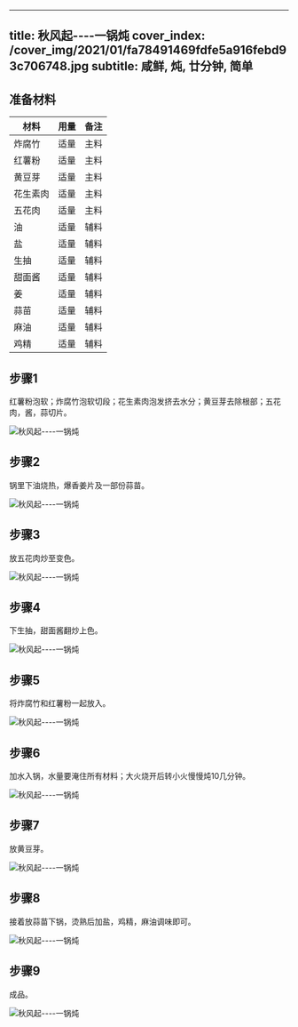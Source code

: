 
---
title: 秋风起----一锅炖
cover_index: /cover_img/2021/01/fa78491469fdfe5a916febd93c706748.jpg
subtitle: 咸鲜, 炖, 廿分钟, 简单
---

## 准备材料

| 材料     | 用量 | 备注|
| ------- | ----- | --- |
| 炸腐竹 | 适量| 主料 |
| 红薯粉 | 适量| 主料 |
| 黄豆芽 | 适量| 主料 |
| 花生素肉 | 适量| 主料 |
| 五花肉 | 适量| 主料 |
| 油 | 适量| 辅料 |
| 盐 | 适量| 辅料 |
| 生抽 | 适量| 辅料 |
| 甜面酱 | 适量| 辅料 |
| 姜 | 适量| 辅料 |
| 蒜苗 | 适量| 辅料 |
| 麻油 | 适量| 辅料 |
| 鸡精 | 适量| 辅料 |

## 步骤1

红薯粉泡软；炸腐竹泡软切段；花生素肉泡发挤去水分；黄豆芽去除根部；五花肉，酱，蒜切片。

![秋风起----一锅炖](https://i8.meishichina.com/attachment/recipe/201010/201010221920350.jpg?x-oss-process=style/p320) 

## 步骤2

锅里下油烧热，爆香姜片及一部份蒜苗。

![秋风起----一锅炖](https://i8.meishichina.com/attachment/recipe/201010/201010221921186.jpg?x-oss-process=style/p320) 

## 步骤3

放五花肉炒至变色。

![秋风起----一锅炖](https://i8.meishichina.com/attachment/recipe/201010/201010221921407.jpg?x-oss-process=style/p320) 

## 步骤4

下生抽，甜面酱翻炒上色。

![秋风起----一锅炖](https://i8.meishichina.com/attachment/recipe/201010/201010221921526.jpg?x-oss-process=style/p320) 

## 步骤5

将炸腐竹和红薯粉一起放入。

![秋风起----一锅炖](https://i8.meishichina.com/attachment/recipe/201010/201010221922174.jpg?x-oss-process=style/p320) 

## 步骤6

加水入锅，水量要淹住所有材料；大火烧开后转小火慢慢炖10几分钟。

![秋风起----一锅炖](https://i8.meishichina.com/attachment/recipe/201010/201010221922392.jpg?x-oss-process=style/p320) 

## 步骤7

放黄豆芽。

![秋风起----一锅炖](https://i8.meishichina.com/attachment/recipe/201010/201010221923078.jpg?x-oss-process=style/p320) 

## 步骤8

接着放蒜苗下锅，烫熟后加盐，鸡精，麻油调味即可。

![秋风起----一锅炖](https://i8.meishichina.com/attachment/recipe/201010/201010221923332.jpg?x-oss-process=style/p320) 

## 步骤9

成品。

![秋风起----一锅炖](https://i8.meishichina.com/attachment/recipe/201010/201010221923581.jpg?x-oss-process=style/p320) 


